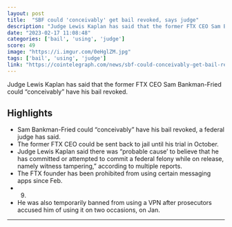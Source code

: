 ```yaml
---
layout: post
title:  "SBF could 'conceivably' get bail revoked, says judge"
description: "Judge Lewis Kaplan has said that the former FTX CEO Sam Bankman-Fried could “conceivably” have his bail revoked."
date: "2023-02-17 11:08:48"
categories: ['bail', 'using', 'judge']
score: 49
image: "https://i.imgur.com/0eHglZM.jpg"
tags: ['bail', 'using', 'judge']
link: "https://cointelegraph.com/news/sbf-could-conceivably-get-bail-revoked-says-judge?utm_source=Telegram&amp;utm_medium=social"
---
```


Judge Lewis Kaplan has said that the former FTX CEO Sam Bankman-Fried could “conceivably” have his bail revoked.

## Highlights

- Sam Bankman-Fried could “conceivably” have his bail revoked, a federal judge has said.
- The former FTX CEO could be sent back to jail until his trial in October.
- Judge Lewis Kaplan said there was “probable cause’ to believe that he has committed or attempted to commit a federal felony while on release, namely witness tampering,” according to multiple reports.
- The FTX founder has been prohibited from using certain messaging apps since Feb.
- 9.
- He was also temporarily banned from using a VPN after prosecutors accused him of using it on two occasions, on Jan.

---
